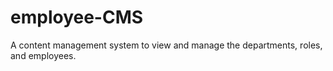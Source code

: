 # employee-CMS
A content management system to view and manage the departments, roles, and employees.
